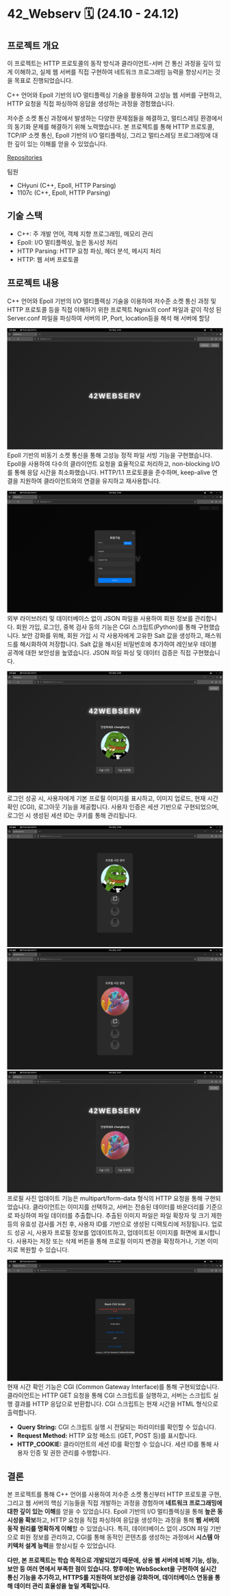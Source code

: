 # 42_Webserv 🗓️ (24.10 - 24.12)

## 프로젝트 개요

이 프로젝트는 HTTP 프로토콜의 동작 방식과 클라이언트-서버 간 통신 과정을 깊이 있게 이해하고, 실제 웹 서버를 직접 구현하여 네트워크 프로그래밍 능력을 향상시키는 것을 목표로 진행되었습니다.

C++ 언어와 Epoll 기반의 I/O 멀티플렉싱 기술을 활용하여 고성능 웹 서버를 구현하고, HTTP 요청을 직접 파싱하여 응답을 생성하는 과정을 경험했습니다.

저수준 소켓 통신 과정에서 발생하는 다양한 문제점들을 해결하고, 멀티스레딩 환경에서의 동기화 문제를 해결하기 위해 노력했습니다. 본 프로젝트를 통해 HTTP 프로토콜, TCP/IP 소켓 통신, Epoll 기반의 I/O 멀티플렉싱, 그리고 멀티스레딩 프로그래밍에 대한 깊이 있는 이해를 얻을 수 있었습니다.

[Repositories](https://github.com/CHyuni/webserv)

팀원

* CHyuni (C++, Epoll, HTTP Parsing)
* 1107c (C++, Epoll, HTTP Parsing)

## 기술 스택

* C++: 주 개발 언어, 객체 지향 프로그래밍, 메모리 관리
* Epoll: I/O 멀티플렉싱, 높은 동시성 처리
* HTTP Parsing: HTTP 요청 파싱, 헤더 분석, 메시지 처리
* HTTP: 웹 서버 프로토콜

## 프로젝트 내용
C++ 언어와 Epoll 기반의 I/O 멀티플렉싱 기술을 이용하여 저수준 소켓 통신 과정 및 HTTP 프로토콜 등을 직접 이해하기 위한 프로젝트
Ngnix의 conf 파일과 같이 작성 된 Server.conf 파일을 파싱하여 서버의 IP, Port, location등을 해석 해 서버에 할당


![홈화면](./image/0.png)
Epoll 기반의 비동기 소켓 통신을 통해 고성능 정적 파일 서빙 기능을 구현했습니다. Epoll을 사용하여 다수의 클라이언트 요청을 효율적으로 처리하고, non-blocking I/O를 통해 응답 시간을 최소화했습니다. HTTP/1.1 프로토콜을 준수하며, keep-alive 연결을 지원하여 클라이언트와의 연결을 유지하고 재사용합니다.

![회원가입](./image/1.png)
외부 라이브러리 및 데이터베이스 없이 JSON 파일을 사용하여 회원 정보를 관리합니다. 회원 가입, 로그인, 중복 검사 등의 기능은 CGI 스크립트(Python)를 통해 구현했습니다. 보안 강화를 위해, 회원 가입 시 각 사용자에게 고유한 Salt 값을 생성하고, 패스워드를 해시화하여 저장합니다. Salt 값을 해시된 비밀번호에 추가하여 레인보우 테이블 공격에 대한 보안성을 높였습니다. JSON 파일 파싱 및 데이터 검증은 직접 구현했습니다.

![로그인후화면](./image/2.png)
로그인 성공 시, 사용자에게 기본 프로필 이미지를 표시하고, 이미지 업로드, 현재 시간 확인 (CGI), 로그아웃 기능을 제공합니다. 사용자 인증은 세션 기반으로 구현되었으며, 로그인 시 생성된 세션 ID는 쿠키를 통해 관리됩니다.

![프로필사진업데이트](./image/3.png)
![프로필사진업데이트2](./image/4.png)
![변경후](./image/5.png)
프로필 사진 업데이트 기능은 multipart/form-data 형식의 HTTP 요청을 통해 구현되었습니다. 클라이언트는 이미지를 선택하고, 서버는 전송된 데이터를 바운더리를 기준으로 파싱하여 파일 데이터를 추출합니다. 추출된 이미지 파일은 파일 확장자 및 크기 제한 등의 유효성 검사를 거친 후, 사용자 ID를 기반으로 생성된 디렉토리에 저장됩니다. 업로드 성공 시, 사용자 프로필 정보를 업데이트하고, 업데이트된 이미지를 화면에 표시합니다. 사용자는 저장 또는 삭제 버튼을 통해 프로필 이미지 변경을 확정하거나, 기본 이미지로 복원할 수 있습니다.

![CGI시간](./image/6.png)
현재 시간 확인 기능은 CGI (Common Gateway Interface)를 통해 구현되었습니다. 클라이언트는 HTTP GET 요청을 통해 CGI 스크립트를 실행하고, 서버는 스크립트 실행 결과를 HTTP 응답으로 반환합니다. CGI 스크립트는 현재 시간을 HTML 형식으로 출력합니다. 
* **Query String:** CGI 스크립트 실행 시 전달되는 파라미터를 확인할 수 있습니다.
* **Request Method:** HTTP 요청 메소드 (GET, POST 등)를 표시합니다.
* **HTTP_COOKIE:** 클라이언트의 세션 ID를 확인할 수 있습니다. 세션 ID를 통해 사용자 인증 및 권한 관리를 수행합니다.

## 결론

본 프로젝트를 통해 C++ 언어를 사용하여 저수준 소켓 통신부터 HTTP 프로토콜 구현, 그리고 웹 서버의 핵심 기능들을 직접 개발하는 과정을 경험하며 **네트워크 프로그래밍에 대한 깊이 있는 이해**를 얻을 수 있었습니다. Epoll 기반의 I/O 멀티플렉싱을 통해 **높은 동시성을 확보**하고, HTTP 요청을 직접 파싱하여 응답을 생성하는 과정을 통해 **웹 서버의 동작 원리를 명확하게 이해**할 수 있었습니다. 특히, 데이터베이스 없이 JSON 파일 기반으로 회원 정보를 관리하고, CGI를 통해 동적인 콘텐츠를 생성하는 과정에서 **시스템 아키텍처 설계 능력**을 향상시킬 수 있었습니다.

**다만, 본 프로젝트는 학습 목적으로 개발되었기 때문에, 상용 웹 서버에 비해 기능, 성능, 보안 등 여러 면에서 부족한 점이 있습니다. 향후에는 WebSocket을 구현하여 실시간 통신 기능을 추가하고, HTTPS를 지원하여 보안성을 강화하며, 데이터베이스 연동을 통해 데이터 관리 효율성을 높일 계획입니다.**
